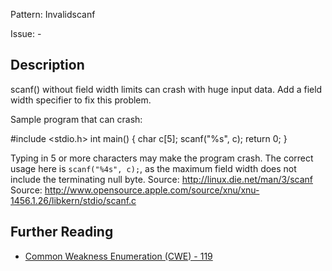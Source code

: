 Pattern: Invalidscanf

Issue: -

## Description

scanf() without field width limits can crash with huge input data. Add a field width specifier to fix this problem.

Sample program that can crash:

#include <stdio.h>
int main()
{
    char c[5];
    scanf("%s", c);
    return 0;
}

Typing in 5 or more characters may make the program crash. The correct usage here is `scanf("%4s", c);`, as the maximum field width does not include the terminating null byte.
Source: http://linux.die.net/man/3/scanf
Source: http://www.opensource.apple.com/source/xnu/xnu-1456.1.26/libkern/stdio/scanf.c

## Further Reading

* [Common Weakness Enumeration (CWE) - 119](https://cwe.mitre.org/data/definitions/119.html)